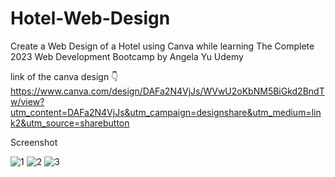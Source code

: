 # Hotel-Web-Design
Create a Web Design of a Hotel using Canva while learning The Complete 2023 Web Development Bootcamp by Angela Yu Udemy

link of the canva design 👇
https://www.canva.com/design/DAFa2N4VjJs/WVwU2oKbNM5BiGkd2BndTw/view?utm_content=DAFa2N4VjJs&utm_campaign=designshare&utm_medium=link2&utm_source=sharebutton

Screenshot

![1](https://user-images.githubusercontent.com/88231580/219727480-89d26eb2-ee3c-4324-824f-916424f34bd8.png)
![2](https://user-images.githubusercontent.com/88231580/219727495-06066c72-d19a-4c47-8a66-8c81f1bfbf87.png)
![3](https://user-images.githubusercontent.com/88231580/219727512-8afde06b-a360-48cf-b236-e3d24192c113.png)
